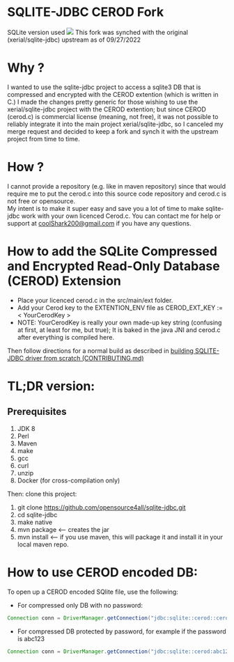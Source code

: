 SQLITE-JDBC CEROD Fork 
========================================
SQLite version used ![](VERSION)
This fork was synched with the original (xerial/sqlite-jdbc) upstream as of 09/27/2022 

Why ? 
====
I wanted to use the sqlite-jdbc project to access a sqlite3 DB that is compressed and encrypted with the CEROD extention (which is written in C.) I made the changes pretty generic for those wishing to use the xerial/sqlite-jdbc project with the CEROD extention; but since CEROD (cerod.c) is commercial license (meaning, not free), it was not possible to reliably integrate it into the main project xerial/sqlite-jdbc, so I canceled my merge request and decided to keep a fork and synch it with the upstream project from time to time.   


How ?
==== 
I cannot provide a repository (e.g. like in maven repository) since that would require me to put the cerod.c into this source code repository and cerod.c is not free or opensource.    
My intent is to make it super easy and save you a lot of time to make sqlite-jdbc work with your own licenced Cerod.c. 
You can contact me for help or support at coolShark200@gmail.com if you have any questions.

How to add the SQLite Compressed and Encrypted Read-Only Database (CEROD) Extension
===================================================================================

* Place your licenced cerod.c in the src/main/ext folder. 
* Add your Cerod key to the EXTENTION_ENV file as CEROD_EXT_KEY := < YourCerodKey >
* NOTE: YourCerodKey is really your own made-up key string (confusing at first, at least for me, but true);  It is baked in the java JNI and cerod.c after everything is compiled here. 

Then follow directions for a normal build as described in [building SQLITE-JDBC driver from scratch (CONTRIBUTING.md)](CONTRIBUTING.md)

TL;DR version:
====
## Prerequisites

1. JDK 8
2. Perl
3. Maven
4. make
5. gcc
6. curl
7. unzip
8. Docker (for cross-compilation only)

Then: clone this project: 

1. git clone https://github.com/opensource4all/sqlite-jdbc.git
2. cd sqlite-jdbc
3. make native 
4. mvn package  <-- creates the jar
5. mvn install  <-- if you use maven, this will package it and install it in your local maven repo. 

How to use CEROD encoded DB:
=====================================

To open up a CEROD encoded SQlite file, use the following:
  
* For compressed only DB with no password:
```java 
Connection conn = DriverManager.getConnection("jdbc:sqlite::cerod::cerod.db"); 
```
* For compressed DB protected by password, for example if the password is abc123
```java 
Connection conn = DriverManager.getConnection("jdbc:sqlite::cerod:abc123:cerod.db");
```
